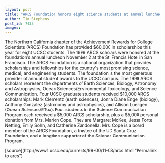 ```yaml
---
layout: post
title: "ARCS Foundation honors eight science students at annual luncheon"
author: Tim Stephens
post_id: 7033
images:
---
```


<p>
  The Northern California chapter of the Achievement Rewards for College Scientists (ARCS) Foundation has provided $60,000 in scholarships this year for eight UCSC students. The 1999 ARCS scholars were honored at the foundation's annual luncheon November 2 at the St. Francis Hotel in San Francisco. The ARCS Foundation is a national organization that provides scholarships and fellowships for the country's most promising science, medical, and engineering students. The foundation is the most generous provider of annual student awards to the UCSC campus. The 1999 ARCS scholars represent the departments of Earth Sciences, Biology, Astronomy and Astrophysics, Ocean Sciences/Environmental Toxicology, and Science Communication. Four UCSC graduate students received $10,000 ARCS scholarships: Mark Clementz (earth sciences), Jonna Diane Engel (biology), Anthony Gonzalez (astronomy and astrophysics), and Allison Luengen (Ocean Sciences/ETox). Four students in the Science Communication Program each received a $5,000 ARCS scholarship, plus a $5,000 personal donation from Mrs. Marion Cope. They are Margaret McKee, Jessa Forte Netting, Emily Sohn, and Catherine Zandonella. Mrs. Cope is a board member of the ARCS Foundation, a trustee of the UC Santa Cruz Foundation, and a longtime supporter of the Science Communication Program.
</p>
<p>

</p>
[source](http://www1.ucsc.edu/currents/99-00/11-08/arcs.html "Permalink to arcs")

